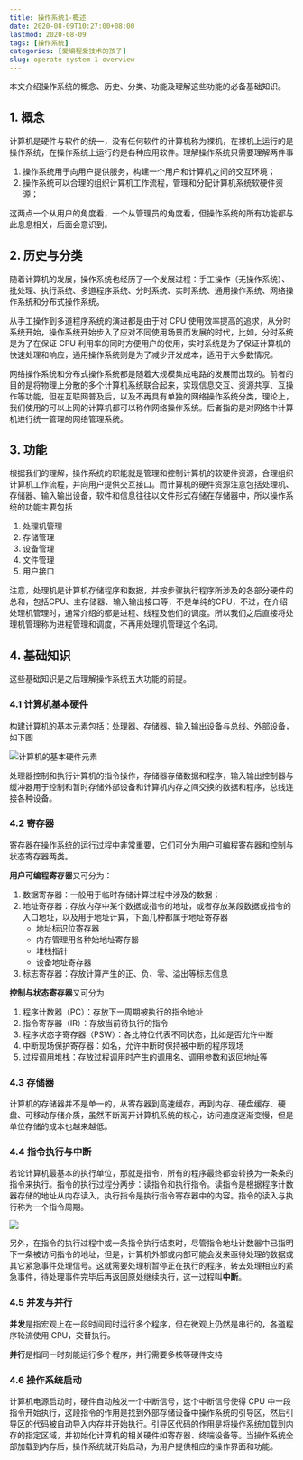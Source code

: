 ```yaml
---
title: 操作系统1-概述
date: 2020-08-09T10:27:00+08:00
lastmod: 2020-08-09
tags: [操作系统]
categories: [爱编程爱技术的孩子]
slug: operate system 1-overview 
---
```


本文介绍操作系统的概念、历史、分类、功能及理解这些功能的必备基础知识。

<!--more-->

## 1. 概念

计算机是硬件与软件的统一，没有任何软件的计算机称为裸机，在裸机上运行的是操作系统，在操作系统上运行的是各种应用软件。理解操作系统只需要理解两件事

1. 操作系统用于向用户提供服务，构建一个用户和计算机之间的交互环境；
2. 操作系统可以合理的组织计算机工作流程，管理和分配计算机系统软硬件资源；

这两点一个从用户的角度看，一个从管理员的角度看，但操作系统的所有功能都与此息息相关，后面会意识到。

## 2. 历史与分类

随着计算机的发展，操作系统也经历了一个发展过程：手工操作（无操作系统）、批处理、执行系统、多道程序系统、分时系统、实时系统、通用操作系统、网络操作系统和分布式操作系统。

从手工操作到多道程序系统的演进都是由于对 CPU 使用效率提高的追求，从分时系统开始，操作系统开始步入了应对不同使用场景而发展的时代，比如，分时系统是为了在保证 CPU 利用率的同时方便用户的使用，实时系统是为了保证计算机的快速处理和响应，通用操作系统则是为了减少开发成本，适用于大多数情况。

网络操作系统和分布式操作系统都是随着大规模集成电路的发展而出现的。前者的目的是将物理上分散的多个计算机系统联合起来，实现信息交互、资源共享、互操作等功能，但在互联网普及后，以及不再具有单独的网络操作系统分类，理论上，我们使用的可以上网的计算机都可以称作网络操作系统。后者指的是对网络中计算机进行统一管理的网络管理系统。

## 3. 功能

根据我们的理解，操作系统的职能就是管理和控制计算机的软硬件资源，合理组织计算机工作流程，并向用户提供交互接口。而计算机的硬件资源注意包括处理机、存储器、输入输出设备，软件和信息往往以文件形式存储在存储器中，所以操作系统的功能主要包括

1. 处理机管理
2. 存储管理
3. 设备管理
4. 文件管理
5. 用户接口

注意，处理机是计算机存储程序和数据，并按步骤执行程序所涉及的各部分硬件的总和，包括CPU、主存储器、输入输出接口等，不是单纯的CPU，不过，在介绍处理机管理时，通常介绍的都是进程、线程及他们的调度。所以我们之后直接将处理机管理称为进程管理和调度，不再用处理机管理这个名词。

## 4. 基础知识

这些基础知识是之后理解操作系统五大功能的前提。

### 4.1 计算机基本硬件

构建计算机的基本元素包括：处理器、存储器、输入输出设备与总线、外部设备，如下图

![计算机的基本硬件元素](https://picped-1301226557.cos.ap-beijing.myqcloud.com/%E8%AE%A1%E7%AE%97%E6%9C%BA%E7%9A%84%E5%9F%BA%E6%9C%AC%E7%A1%AC%E4%BB%B6%E5%85%83%E7%B4%A0.jpg)

处理器控制和执行计算机的指令操作，存储器存储数据和程序，输入输出控制器与缓冲器用于控制和暂时存储外部设备和计算机内存之间交换的数据和程序，总线连接各种设备。

### 4.2 寄存器

寄存器在操作系统的运行过程中非常重要，它们可分为用户可编程寄存器和控制与状态寄存器两类。

**用户可编程寄存器**又可分为：

1. 数据寄存器：一般用于临时存储计算过程中涉及的数据；
2. 地址寄存器：存放内存中某个数据或指令的地址，或者存放某段数据或指令的入口地址，以及用于地址计算，下面几种都属于地址寄存器
   - 地址标识位寄存器
   - 内存管理用各种始地址寄存器
   - 堆栈指针
   - 设备地址寄存器
3. 标志寄存器：存放计算产生的正、负、零、溢出等标志信息

**控制与状态寄存器**又可分为

1. 程序计数器（PC）：存放下一周期被执行的指令地址
2. 指令寄存器（IR）：存放当前待执行的指令
3. 程序状态字寄存器（PSW）：各比特位代表不同状态，比如是否允许中断
4. 中断现场保护寄存器：如名，允许中断时保持被中断的程序现场
5. 过程调用堆栈：存放过程调用时产生的调用名、调用参数和返回地址等

### 4.3 存储器

计算机的存储器并不是单一的，从寄存器到高速缓存，再到内存、硬盘缓存、硬盘、可移动存储介质，虽然不断离开计算机系统的核心，访问速度逐渐变慢，但是单位存储的成本也越来越低。

### 4.4 指令执行与中断

若论计算机最基本的执行单位，那就是指令，所有的程序最终都会转换为一条条的指令来执行。指令的执行过程分两步：读指令和执行指令。读指令是根据程序计数器存储的地址从内存读入，执行指令是执行指令寄存器中的内容。指令的读入与执行称为一个指令周期。

![](https://picped-1301226557.cos.ap-beijing.myqcloud.com/epub_26177778_9.jfif)

另外，在指令的执行过程中或一条指令执行结束时，尽管指令地址计数器中已指明下一条被访问指令的地址，但是，计算机外部或内部可能会发来亟待处理的数据或其它紧急事件处理信号。这就需要处理机暂停正在执行的程序，转去处理相应的紧急事件，待处理事件完毕后再返回原处继续执行，这一过程叫**中断**。

### 4.5 并发与并行

**并发**是指宏观上在一段时间同时运行多个程序，但在微观上仍然是串行的，各道程序轮流使用 CPU，交替执行。

**并行**是指同一时刻能运行多个程序，并行需要多核等硬件支持

### 4.6 操作系统启动

计算机电源启动时，硬件自动触发一个中断信号，这个中断信号使得 CPU 中一段指令开始执行，这段指令的作用是找到外部存储设备中操作系统的引导区，然后引导区的代码被自动导入内存并开始执行。引导区代码的作用是将操作系统加载到内存的指定区域，并初始化计算机的相关硬件如寄存器、终端设备等。当操作系统全部加载到内存后，操作系统就开始启动，为用户提供相应的操作界面和功能。